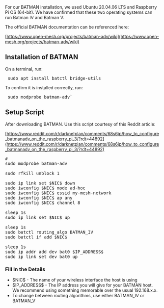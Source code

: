 For our BATMAN installation, we used Ubuntu 20.04.06 LTS and Raspberry Pi OS (64-bit). We have confirmed that these two operating systems can run Batman IV and Batman V. 

The official BATMAN documentation can be referenced here:

[https://www.open-mesh.org/projects/batman-adv/wiki](https://www.open-mesh.org/projects/batman-adv/wiki)

## Installation of BATMAN
On a terminal, run:
<pre> sudo apt install batctl bridge-utils </pre>
To confirm it is installed correctly, run:
<pre> sudo modprobe batman-adv` </pre>
## Setup Script
After downloading BATMAN. Use this script courtesy of this Reddit article:

[https://www.reddit.com/r/darknetplan/comments/68s6jp/how_to_configure_batmanadv_on_the_raspberry_pi_3/?rdt=44892](https://www.reddit.com/r/darknetplan/comments/68s6jp/how_to_configure_batmanadv_on_the_raspberry_pi_3/?rdt=44892)

<pre>
# 
sudo modprobe batman-adv

sudo rfkill unblock 1

sudo ip link set $NIC$ down
sudo iwconfig $NIC$ mode ad-hoc
sudo iwconfig $NIC$ essid my-mesh-network
sudo iwconfig $NIC$ ap any
sudo iwconfig $NIC$ channel 8

sleep 1s
sudo ip link set $NIC$ up

sleep 1s
sudo batctl routing_algo BATMAN_IV
sudo batctl if add $NIC$

sleep 1s
sudo ip addr add dev bat0 $IP_ADDRESS$
sudo ip link set dev bat0 up
</pre>

### Fill In the Details
- \$NIC\$ -  The name of your wireless interface the host is using
- \$IP\_ADDRESS\$ - The IP address you will give for your BATMAN host. We recommend using something memorable over the usual 192.168.x.x.
- To change between routing algorithms, use either BATMAN_IV or BATMAN_V